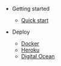 - Getting started

  - [Quick start](quickstart.md)

- Deploy

  - [Docker](deploy/docker-compose.md)
  - [Heroku](deploy/heroku.md)
  - [Digital Ocean](deploy/digital-ocean.md)
